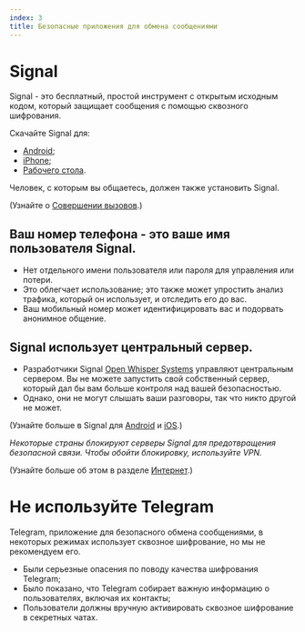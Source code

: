 ```yaml
---
index: 3
title: Безопасные приложения для обмена сообщениями
---
```

# Signal

Signal - это бесплатный, простой инструмент с открытым исходным кодом, который защищает сообщения с помощью сквозного шифрования.

Скачайте Signal для:

*   [Android](https://play.google.com/store/apps/details?id=org.thoughtcrime.securesms); 
*   [iPhone](https://itunes.apple.com/ie/app/signal-private-messenger/id874139669); 
*   [Рабочего стола](https://signal.org/download/). 

Человек, с которым вы общаетесь, должен также установить Signal.

(Узнайте о [Совершении вызовов](umbrella://communications/making-a-call).)

## Ваш номер телефона - это ваше имя пользователя Signal.

*   Нет отдельного имени пользователя или пароля для управления или потери.
*   Это облегчает использование; это также может упростить анализ трафика, который он использует, и отследить его до вас.
*   Ваш мобильный номер может идентифицировать вас и подорвать анонимное общение.

## Signal использует центральный сервер.

*   Разработчики Signal [Open Whisper Systems](https://signal.org/about/) управляют центральным сервером. Вы не можете запустить свой собственный сервер, который дал бы вам больше контроля над вашей безопасностью.
*   Однако, они не могут слышать ваши разговоры, так что никто другой не может.

(Узнайте больше в Signal для [Android](umbrella://tools/messaging/s_signal-for-android.md) и [iOS](umbrella://tools/messaging/s_signal-for-ios.md).)

*Некоторые страны блокируют серверы Signal для предотвращения безопасной связи. Чтобы обойти блокировку, используйте VPN.*

(Узнайте больше об этом в разделе [Интернет](umbrella://communications/the-internet/beginner).)

# Не используйте Telegram

Telegram, приложение для безопасного обмена сообщениями, в некоторых режимах использует сквозное шифрование, но мы не рекомендуем его.

*   Были серьезные опасения по поводу качества шифрования Telegram;
*   Было показано, что Telegram собирает важную информацию о пользователях, включая их контакты;
*   Пользователи должны вручную активировать сквозное шифрование в секретных чатах.
